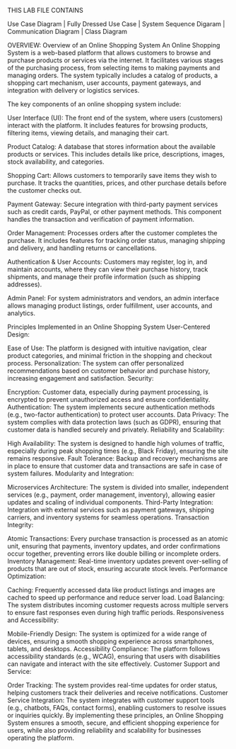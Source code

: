 
THIS LAB FILE CONTAINS 
>>>>
Use Case Diagram
        | 
Fully Dressed Use Case
        |
System Sequence Digaram
        |
Communication Diagram
        |
Class Diagram 


OVERVIEW:
Overview of an Online Shopping System
An Online Shopping System is a web-based platform that allows customers to browse and purchase products or services via the internet. It facilitates various stages of the purchasing process, from selecting items to making payments and managing orders. The system typically includes a catalog of products, a shopping cart mechanism, user accounts, payment gateways, and integration with delivery or logistics services.

The key components of an online shopping system include:

User Interface (UI): The front end of the system, where users (customers) interact with the platform. It includes features for browsing products, filtering items, viewing details, and managing their cart.

Product Catalog: A database that stores information about the available products or services. This includes details like price, descriptions, images, stock availability, and categories.

Shopping Cart: Allows customers to temporarily save items they wish to purchase. It tracks the quantities, prices, and other purchase details before the customer checks out.

Payment Gateway: Secure integration with third-party payment services such as credit cards, PayPal, or other payment methods. This component handles the transaction and verification of payment information.

Order Management: Processes orders after the customer completes the purchase. It includes features for tracking order status, managing shipping and delivery, and handling returns or cancellations.

Authentication & User Accounts: Customers may register, log in, and maintain accounts, where they can view their purchase history, track shipments, and manage their profile information (such as shipping addresses).

Admin Panel: For system administrators and vendors, an admin interface allows managing product listings, order fulfillment, user accounts, and analytics.

Principles Implemented in an Online Shopping System
User-Centered Design:

Ease of Use: The platform is designed with intuitive navigation, clear product categories, and minimal friction in the shopping and checkout process.
Personalization: The system can offer personalized recommendations based on customer behavior and purchase history, increasing engagement and satisfaction.
Security:

Encryption: Customer data, especially during payment processing, is encrypted to prevent unauthorized access and ensure confidentiality.
Authentication: The system implements secure authentication methods (e.g., two-factor authentication) to protect user accounts.
Data Privacy: The system complies with data protection laws (such as GDPR), ensuring that customer data is handled securely and privately.
Reliability and Scalability:

High Availability: The system is designed to handle high volumes of traffic, especially during peak shopping times (e.g., Black Friday), ensuring the site remains responsive.
Fault Tolerance: Backup and recovery mechanisms are in place to ensure that customer data and transactions are safe in case of system failures.
Modularity and Integration:

Microservices Architecture: The system is divided into smaller, independent services (e.g., payment, order management, inventory), allowing easier updates and scaling of individual components.
Third-Party Integration: Integration with external services such as payment gateways, shipping carriers, and inventory systems for seamless operations.
Transaction Integrity:

Atomic Transactions: Every purchase transaction is processed as an atomic unit, ensuring that payments, inventory updates, and order confirmations occur together, preventing errors like double billing or incomplete orders.
Inventory Management: Real-time inventory updates prevent over-selling of products that are out of stock, ensuring accurate stock levels.
Performance Optimization:

Caching: Frequently accessed data like product listings and images are cached to speed up performance and reduce server load.
Load Balancing: The system distributes incoming customer requests across multiple servers to ensure fast responses even during high traffic periods.
Responsiveness and Accessibility:

Mobile-Friendly Design: The system is optimized for a wide range of devices, ensuring a smooth shopping experience across smartphones, tablets, and desktops.
Accessibility Compliance: The platform follows accessibility standards (e.g., WCAG), ensuring that users with disabilities can navigate and interact with the site effectively.
Customer Support and Service:

Order Tracking: The system provides real-time updates for order status, helping customers track their deliveries and receive notifications.
Customer Service Integration: The system integrates with customer support tools (e.g., chatbots, FAQs, contact forms), enabling customers to resolve issues or inquiries quickly.
By implementing these principles, an Online Shopping System ensures a smooth, secure, and efficient shopping experience for users, while also providing reliability and scalability for businesses operating the platform.
